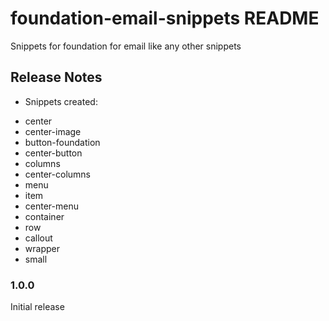 # foundation-email-snippets README

Snippets for foundation for email like any other snippets

## Release Notes

- Snippets created:
 * center
 * center-image
 * button-foundation
 * center-button
 * columns
 * center-columns
 * menu
 * item
 * center-menu
 * container
 * row
 * callout
 * wrapper
 * small

### 1.0.0

Initial release